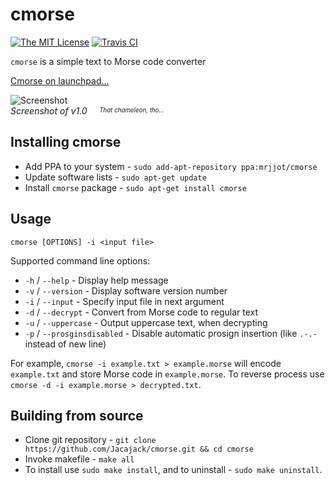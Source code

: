 # cmorse
[![The MIT License](https://img.shields.io/badge/license-MIT-orange.svg?style=flat-square)](http://opensource.org/licenses/MIT)
[![Travis CI](https://img.shields.io/travis/Jacajack/cmorse.svg?style=flat-square)](https://travis-ci.org/Jacajack/cmorse)

`cmorse` is a simple text to Morse code converter

[Cmorse on launchpad...](https://launchpad.net/cmorse)

![Screenshot](http://i.imgur.com/Xy3KEZW.gif)
<br>*Screenshot of v1.0* &nbsp;&nbsp;&nbsp;&nbsp;<sup><sub>*That chameleon, tho...*</sub></sup>

## Installing cmorse
 - Add PPA to your system - `sudo add-apt-repository ppa:mrjjot/cmorse`
 - Update software lists - `sudo apt-get update`
 - Install `cmorse` package - `sudo apt-get install cmorse`


## Usage
`cmorse [OPTIONS] -i <input file>`

Supported command line options:
 - `-h` / `--help` - Display help message
 - `-v` / `--version` - Display software version number
 - `-i` / `--input` - Specify input file in next argument
 - `-d` / `--decrypt` - Convert from Morse code to regular text
 - `-u` / `--uppercase` - Output uppercase text, when decrypting
 - `-p` / `--prosginsdisabled` - Disable automatic prosign insertion (like `.-.-` instead of new line)

For example, `cmorse -i example.txt > example.morse` will encode `example.txt` and store Morse code in `example.morse`.
To reverse process use `cmorse -d -i example.morse > decrypted.txt`.

## Building from source
 - Clone git repository - `git clone https://github.com/Jacajack/cmorse.git && cd cmorse`
 - Invoke makefile - `make all`
 - To install use `sudo make install`, and to uninstall - `sudo make uninstall`.
